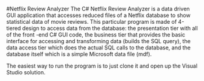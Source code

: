 #Netflix Review Analyzer
The C# Netflix Review Analyzer is a data driven GUI application that accesses reduced files of a Netflix database to show statistical data of movie reviews. This particular program is made of 4-tiered design to access data from the database: the presentation tier with all of the front -end C# GUI code, the business tier that provides the basic interface for accessing and transforming data (builds the SQL query), the data access tier which does the actual SQL calls to the database, and the database itself which is a simple Microsoft data file (mdf).

The easiest way to run the program is to just clone it and open up the Visual Studio solution.
